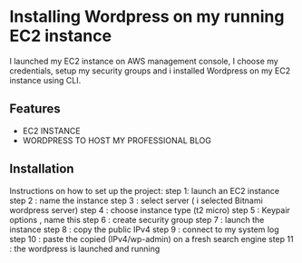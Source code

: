 # Installing Wordpress on my running EC2 instance

I launched my EC2 instance on AWS management console, I choose my credentials, setup my security groups and i installed Wordpress on my EC2 instance using CLI.
## Features
- EC2 INSTANCE
- WORDPRESS TO HOST MY PROFESSIONAL BLOG

## Installation
Instructions on how to set up the project:
step 1: launch an EC2 instance
step 2 : name the instance
step 3 : select server ( i selected Bitnami wordpress server)
step 4 : choose instance type (t2 micro)
step 5 : Keypair options , name this
step 6 : create security group 
step 7 : launch the instance
step 8 : copy the public IPv4
step 9 : connect to my system log
step 10 : paste the copied (IPv4/wp-admin) on a fresh search engine
step 11 : the wordpress is launched and running
